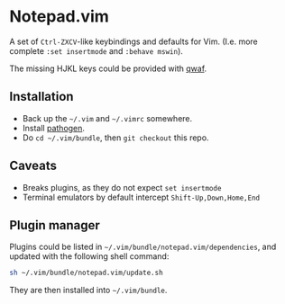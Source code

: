 Notepad.vim
===========

A set of `Ctrl-ZXCV`-like keybindings and defaults for Vim.
(I.e. more complete `:set insertmode` and `:behave mswin`).

The missing HJKL keys could be provided with [qwaf](https://github.com/forgottenswitch/qwaf).

Installation
------------
- Back up the `~/.vim` and `~/.vimrc` somewhere.
- Install [pathogen](https://github.com/tpope/vim-pathogen).
- Do `cd ~/.vim/bundle`, then `git checkout` this repo.

Caveats
-------
* Breaks plugins, as they do not expect `set insertmode`
* Terminal emulators by default intercept `Shift-Up,Down,Home,End`

Plugin manager
--------------
Plugins could be listed in `~/.vim/bundle/notepad.vim/dependencies`,
and updated with the following shell command:
```sh
sh ~/.vim/bundle/notepad.vim/update.sh
```
They are then installed into `~/.vim/bundle`.
